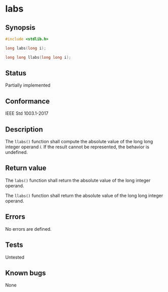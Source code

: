 # labs

## Synopsis

```c
#include <stdlib.h>

long labs(long i);

long long llabs(long long i);
```

## Status

Partially implemented

## Conformance

IEEE Std 1003.1-2017

## Description

The `llabs()` function shall compute the absolute value of the long long integer operand _i_. If the result cannot be
represented, the behavior is undefined.

## Return value

The `labs()` function shall return the absolute value of the long integer operand.

The `llabs()` function shall return the absolute value of the long long integer operand.

## Errors

No errors are defined.

## Tests

Untested

## Known bugs

None
